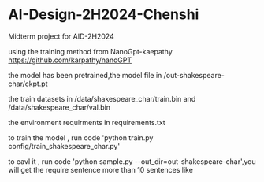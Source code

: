 # AI-Design-2H2024-Chenshi
Midterm project for AID-2H2024

using the training method from NanoGpt-kaepathy https://github.com/karpathy/nanoGPT

the model has been pretrained,the model file in /out-shakespeare-char/ckpt.pt

the train datasets in /data/shakespeare_char/train.bin and /data/shakespeare_char/val.bin

the environment requirments in requirements.txt

to train the model , run code 'python train.py config/train_shakespeare_char.py'

to eavl it , run code 'python sample.py --out_dir=out-shakespeare-char',you will get the require sentence more than 10 sentences like 


